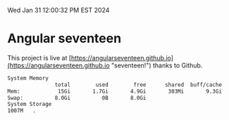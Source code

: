 Wed Jan 31 12:00:32 PM EST 2024

# Angular seventeen


This project is live at [https://angularseventeen.github.io](https://angularseventeen.github.io "seventeen!") thanks to Github.

```bash
System Memory
               total        used        free      shared  buff/cache   available
Mem:            15Gi       1.7Gi       4.9Gi       303Mi       9.3Gi        13Gi
Swap:          8.0Gi          0B       8.0Gi
System Storage
1007M	.
```
```bash
